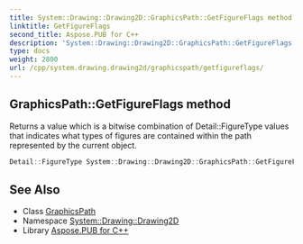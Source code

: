 ```yaml
---
title: System::Drawing::Drawing2D::GraphicsPath::GetFigureFlags method
linktitle: GetFigureFlags
second_title: Aspose.PUB for C++
description: 'System::Drawing::Drawing2D::GraphicsPath::GetFigureFlags method. Returns a value which is a bitwise combination of Detail::FigureType values that indicates what types of figures are contained within the path represented by the current object in C++.'
type: docs
weight: 2800
url: /cpp/system.drawing.drawing2d/graphicspath/getfigureflags/
---
```

## GraphicsPath::GetFigureFlags method


Returns a value which is a bitwise combination of Detail::FigureType values that indicates what types of figures are contained within the path represented by the current object.

```cpp
Detail::FigureType System::Drawing::Drawing2D::GraphicsPath::GetFigureFlags()
```

## See Also

* Class [GraphicsPath](../)
* Namespace [System::Drawing::Drawing2D](../../)
* Library [Aspose.PUB for C++](../../../)
